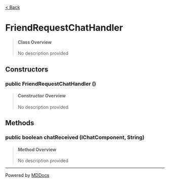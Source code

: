 [< Back](../README.md)
# FriendRequestChatHandler #
>#### Class Overview ####
>No description provided
## Constructors ##
### public FriendRequestChatHandler () ###
>#### Constructor Overview ####
>No description provided
>
## Methods ##
### public boolean chatReceived (IChatComponent, String) ###
>#### Method Overview ####
>No description provided
>

---
Powered by [MDDocs](https://github.com/VRCube/MDDocs)